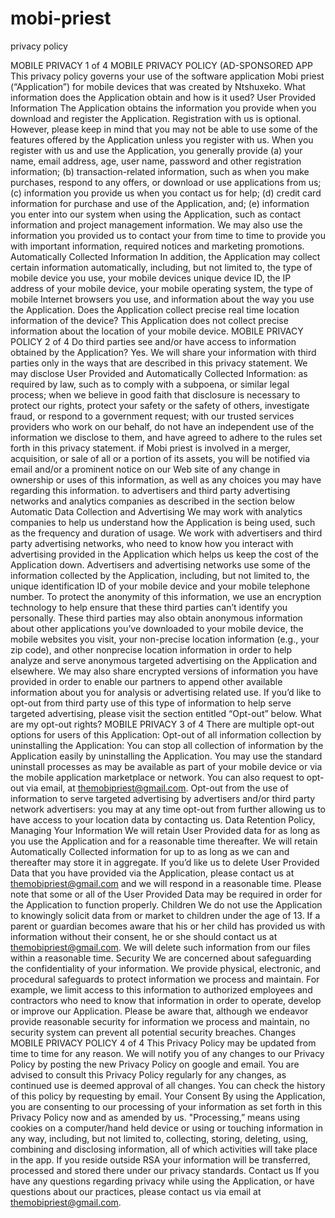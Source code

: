 # mobi-priest
privacy policy

MOBILE PRIVACY 
1 of 4
 MOBILE PRIVACY POLICY (AD-SPONSORED APP
 This privacy policy governs your use of the software application Mobi priest (“Application”) for mobile devices that was created by Ntshuxeko.  What information does the Application obtain and how is it used? User Provided Information The Application obtains the information you provide when you download and register the Application. Registration with us is optional. However, please keep in mind that you may not be able to use some of the features offered by the Application unless you register with us. When you register with us and use the Application, you generally provide (a) your name, email address, age, user name, password and other registration information; (b) transaction-related information, such as when you make purchases, respond to any offers, or download or use applications from us; (c) information you provide us when you contact us for help; (d) credit card information for purchase and use of the Application, and; (e) information you enter into our system when using the Application, such as contact information and project management information. We may also use the information you provided us to contact your from time to time to provide you with important information, required notices and marketing promotions. Automatically Collected Information In addition, the Application may collect certain information automatically, including, but not limited to, the type of mobile device you use, your mobile devices unique device ID, the IP address of your mobile device, your mobile operating system, the type of mobile Internet browsers you use, and information about the way you use the Application. Does the Application collect precise real time location information of the device? This Application does not collect precise information about the location of your mobile device. 
MOBILE PRIVACY POLICY 
 2 of 4 
Do third parties see and/or have access to information obtained by the Application? Yes. We will share your information with third parties only in the ways that are described in this privacy statement. We may disclose User Provided and Automatically Collected Information: as required by law, such as to comply with a subpoena, or similar legal process; when we believe in good faith that disclosure is necessary to protect our rights, protect your safety or the safety of others, investigate fraud, or respond to a government request; with our trusted services providers who work on our behalf, do not have an independent use of the information we disclose to them, and have agreed to adhere to the rules set forth in this privacy statement. if Mobi priest  is involved in a merger, acquisition, or sale of all or a portion of its assets, you will be notified via email and/or a prominent notice on our Web site of any change in ownership or uses of this information, as well as any choices you may have regarding this information. to advertisers and third party advertising networks and analytics companies as described in the section below Automatic Data Collection and Advertising We may work with analytics companies to help us understand how the Application is being used, such as the frequency and duration of usage. We work with advertisers and third party advertising networks, who need to know how you interact with advertising provided in the Application which helps us keep the cost of the Application down. Advertisers and advertising networks use some of the information collected by the Application, including, but not limited to, the unique identification ID of your mobile device and your mobile telephone number. To protect the anonymity of this information, we use an encryption technology to help ensure that these third parties can’t identify you personally. These third parties may also obtain anonymous information about other applications you’ve downloaded to your mobile device, the mobile websites you visit, your non-precise location information (e.g., your zip code), and other nonprecise location information in order to help analyze and serve anonymous targeted advertising on the Application and elsewhere. We may also share encrypted versions of information you have provided in order to enable our partners to append other available information about you for analysis or advertising related use. If you’d like to opt-out from third party use of this type of information to help serve targeted advertising, please visit the section entitled “Opt-out” below. What are my opt-out rights? 
MOBILE PRIVACY 
3 of 4 
There are multiple opt-out options for users of this Application: Opt-out of all information collection by uninstalling the Application: You can stop all collection of information by the Application easily by uninstalling the Application. You may use the standard uninstall processes as may be available as part of your mobile device or via the mobile application marketplace or network. You can also request to opt-out via email, at themobipriest@gmail.com. Opt-out from the use of information to serve targeted advertising by advertisers and/or third party network advertisers: you may at any time opt-out from further allowing us to have access to your location data by contacting us. Data Retention Policy, Managing Your Information We will retain User Provided data for as long as you use the Application and for a reasonable time thereafter. We will retain Automatically Collected information for up to as long as we can and thereafter may store it in aggregate. If you’d like us to delete User Provided Data that you have provided via the Application, please contact us at themobipriest@gmail.com  and we will respond in a reasonable time. Please note that some or all of the User Provided Data may be required in order for the Application to function properly. Children We do not use the Application to knowingly solicit data from or market to children under the age of 13. If a parent or guardian becomes aware that his or her child has provided us with information without their consent, he or she should contact us at themobipriest@gmail.com. We will delete such information from our files within a reasonable time. Security We are concerned about safeguarding the confidentiality of your information. We provide physical, electronic, and procedural safeguards to protect information we process and maintain. For example, we limit access to this information to authorized employees and contractors who need to know that information in order to operate, develop or improve our Application. Please be aware that, although we endeavor provide reasonable security for information we process and maintain, no security system can prevent all potential security breaches. Changes
 MOBILE PRIVACY POLICY 
4 of 4 
This Privacy Policy may be updated from time to time for any reason. We will notify you of any changes to our Privacy Policy by posting the new Privacy Policy on google  and email. You are advised to consult this Privacy Policy regularly for any changes, as continued use is deemed approval of all changes. You can check the history of this policy by requesting by email. Your Consent By using the Application, you are consenting to our processing of your information as set forth in this Privacy Policy now and as amended by us. "Processing,” means using cookies on a computer/hand held device or using or touching information in any way, including, but not limited to, collecting, storing, deleting, using, combining and disclosing information, all of which activities will take place in the app. If you reside outside RSA your information will be transferred, processed and stored there under our privacy standards. Contact us If you have any questions regarding privacy while using the Application, or have questions about our practices, please contact us via email at themobipriest@gmail.com.
